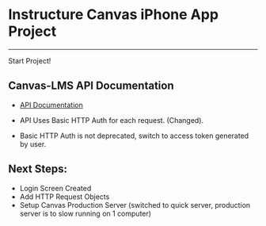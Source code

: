 # Instructure Canvas iPhone App Project
***

Start Project!

## Canvas-LMS API Documentation 

* [API Documentation](http://instructure.github.com/canvas-lms/doc/api/basics.html)

* API Uses Basic HTTP Auth for each request. (Changed).
* Basic HTTP Auth is not deprecated, switch to access token generated by user.

## Next Steps:

* Login Screen Created
* Add HTTP Request Objects
* Setup Canvas Production Server (switched to quick server, production server is to slow running on 1 computer)




